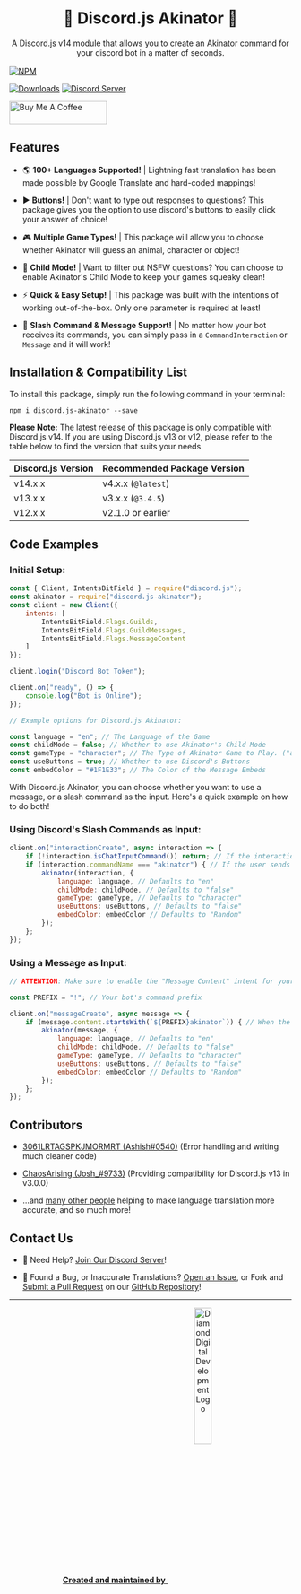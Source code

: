 <h1 align="center">
    🔮 Discord.js Akinator 🔮
</h1>

<center style="margin-bottom:1rem;">A Discord.js v14 module that allows you to create an Akinator command for your discord bot in a matter of seconds.</center>

[![NPM](https://nodei.co/npm/discord.js-akinator.png)](https://npmjs.com/package/discord.js-akinator)

[![Downloads](https://img.shields.io/npm/dt/discord.js-akinator?logo=npm&style=flat-square)](https://npmjs.com/package/discord.js-akinator) [![Discord Server](https://img.shields.io/discord/667479986214666272?logo=discord&logoColor=white&style=flat-square)](https://diamonddigital.dev/discord)

<a href="https://www.buymeacoffee.com/willtda" target="_blank"><img src="https://cdn.buymeacoffee.com/buttons/default-orange.png" alt="Buy Me A Coffee" height="41" width="174"></a>

## Features

- 🌎 <b>100+ Languages Supported!</b> | Lightning fast translation has been made possible by Google Translate and hard-coded mappings!

- ▶️ <b>Buttons!</b> | Don't want to type out responses to questions? This package gives you the option to use discord's buttons to easily click your answer of choice!

- 🎮 <b>Multiple Game Types!</b> | This package will allow you to choose whether Akinator will guess an animal, character or object!

- 🙋 <b>Child Mode!</b> | Want to filter out NSFW questions? You can choose to enable Akinator's Child Mode to keep your games squeaky clean!

- ⚡️ <b>Quick & Easy Setup!</b> | This package was built with the intentions of working out-of-the-box. Only one parameter is required at least!

- 🤖 <b>Slash Command & Message Support!</b> | No matter how your bot receives its commands, you can simply pass in a `CommandInteraction` or `Message` and it will work!

## Installation & Compatibility List

To install this package, simply run the following command in your terminal:

`npm i discord.js-akinator --save`

**Please Note:** The latest release of this package is only compatible with Discord.js v14. If you are using Discord.js v13 or v12, please refer to the table below to find the version that suits your needs.

| Discord.js Version | Recommended Package Version |
|--------------------|-----------------------------|
| v14.x.x            | v4.x.x (`@latest`)          |
| v13.x.x            | v3.x.x (`@3.4.5`)           |
| v12.x.x            | v2.1.0 or earlier           |

## Code Examples

### Initial Setup:
```js
const { Client, IntentsBitField } = require("discord.js");
const akinator = require("discord.js-akinator");
const client = new Client({
    intents: [
        IntentsBitField.Flags.Guilds,
        IntentsBitField.Flags.GuildMessages,
        IntentsBitField.Flags.MessageContent
    ]
});

client.login("Discord Bot Token");

client.on("ready", () => {
    console.log("Bot is Online");
});

// Example options for Discord.js Akinator:

const language = "en"; // The Language of the Game
const childMode = false; // Whether to use Akinator's Child Mode
const gameType = "character"; // The Type of Akinator Game to Play. ("animal", "character" or "object")
const useButtons = true; // Whether to use Discord's Buttons
const embedColor = "#1F1E33"; // The Color of the Message Embeds
```
With Discord.js Akinator, you can choose whether you want to use a message, or a slash command as the input. Here's a quick example on how to do both!

### Using Discord's Slash Commands as Input:

```js
client.on("interactionCreate", async interaction => {
    if (!interaction.isChatInputCommand()) return; // If the interaction is not a slash command, do nothing
    if (interaction.commandName === "akinator") { // If the user sends "/akinator"...
        akinator(interaction, {
            language: language, // Defaults to "en"
            childMode: childMode, // Defaults to "false"
            gameType: gameType, // Defaults to "character"
            useButtons: useButtons, // Defaults to "false"
            embedColor: embedColor // Defaults to "Random"
        });
    };
});
```

### Using a Message as Input:

```js
// ATTENTION: Make sure to enable the "Message Content" intent for your bot in the Discord Developer Portal!

const PREFIX = "!"; // Your bot's command prefix

client.on("messageCreate", async message => {
    if (message.content.startsWith(`${PREFIX}akinator`)) { // When the user types "!akinator"...
        akinator(message, {
            language: language, // Defaults to "en"
            childMode: childMode, // Defaults to "false"
            gameType: gameType, // Defaults to "character"
            useButtons: useButtons, // Defaults to "false"
            embedColor: embedColor // Defaults to "Random"
        });
    };
});
```

## Contributors

- [3061LRTAGSPKJMORMRT (Ashish#0540)](https://github.com/3061LRTAGSPKJMORMRT) (Error handling and writing much cleaner code)

- [ChaosArising (Josh_#9733)](https://github.com/ChaosArising) (Providing compatibility for Discord.js v13 in v3.0.0)

- ...and [many other people](https://github.com/WillTDA/Discord.js-Akinator/graphs/contributors) helping to make language translation more accurate, and so much more!

## Contact Us

- 👋 Need Help? [Join Our Discord Server](https://diamonddigital.dev/discord)!

- 👾 Found a Bug, or Inaccurate Translations? [Open an Issue](https://github.com/WillTDA/Discord.js-Akinator/issues), or Fork and [Submit a Pull Request](https://github.com/WillTDA/Discord.js-Akinator/pulls) on our [GitHub Repository](https://github.com/WillTDA/Discord.js-Akinator)!
<hr>
<center>
<a href="https://diamonddigital.dev/"><strong>Created and maintained by</strong>
<img align="center" style="width:25%;height:auto" src="https://diamonddigital.dev/img/png/ddd_logo_text_transparent.png" alt="Diamond Digital Development Logo"></a>
</center>